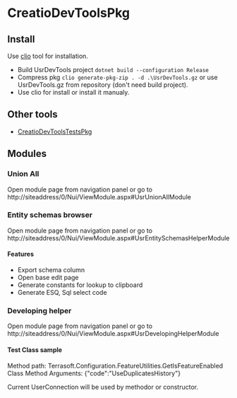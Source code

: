 # CreatioDevToolsPkg

## Install

Use [clio](https://github.com/Advance-Technologies-Foundation/clio) tool for installation. 
- Build UsrDevTools project `dotnet build --configuration Release`
- Compress pkg `clio generate-pkg-zip . -d .\UsrDevTools.gz` or use UsrDevTools.gz from repository (don't need build project).
- Use clio for install or install it manualy.

## Other tools

- [CreatioDevToolsTestsPkg](https://github.com/constantine7d/CreatioDevToolsTestsPkg)

## Modules

### Union All

Open module page from navigation panel or go to http://siteaddress/0/Nui/ViewModule.aspx#UsrUnionAllModule

### Entity schemas browser

Open module page from navigation panel or go to http://siteaddress/0/Nui/ViewModule.aspx#UsrEntitySchemasHelperModule

#### Features

- Export schema column
- Open base edit page
- Generate constants for lookup to clipboard
- Generate ESQ, Sql select code

### Developing helper

Open module page from navigation panel or go to http://siteaddress/0/Nui/ViewModule.aspx#UsrDevelopingHelperModule

#### Test Class sample

Method path: Terrasoft.Configuration.FeatureUtilities.GetIsFeatureEnabled
Class Method Arguments: {"code":"UseDuplicatesHistory"}

Current UserConnection will be used by methodor or constructor.
